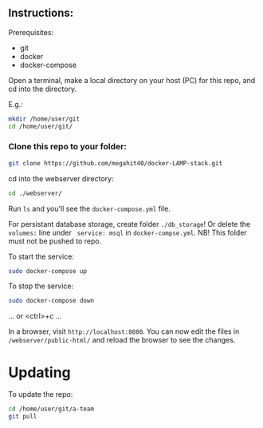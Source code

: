 ## Instructions:

Prerequisites:

- git
- docker
- docker-compose

Open a terminal, make a local directory on your host (PC) for this repo, and cd into the directory.

E.g.:
```bash
mkdir /home/user/git
cd /home/user/git/
```

### Clone this repo to your folder:

```bash
git clone https://github.com/megahit40/docker-LAMP-stack.git
```

cd into the webserver directory:

```bash 
cd ./webserver/
```
Run ```ls``` and you'll see the ```docker-compose.yml``` file.

For persistant database storage, create folder ```./db_storage```!
Or delete the ```volumes:``` line under ``` service: msql``` in ```docker-compse.yml```.
NB! This folder must not be pushed to repo.

To start the service:
```bash
sudo docker-compose up
```

To stop the service:
```bash
sudo docker-compose down
```
... or &lt;ctrl&gt;+c ...

In a browser, visit ```http://localhost:8080```.
You can now edit the files in ```/webserver/public-html/``` and reload the browser to see the changes.

# Updating 

To update the repo:
```bash
cd /home/user/git/a-team
git pull 
```


